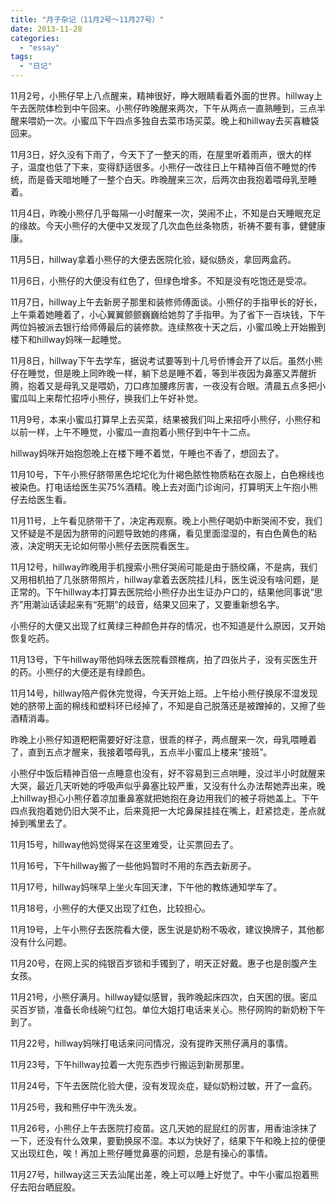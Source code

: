 ```yaml
---
title: "月子杂记（11月2号～11月27号）"
date: 2013-11-28
categories: 
  - "essay"
tags: 
  - "日记"
---
```


11月2号，小熊仔早上八点醒来，精神很好，睁大眼睛看着外面的世界。hillway上午去医院体检到中午回来。小熊仔昨晚醒来两次，下午从两点一直熟睡到，三点半醒来喂奶一次。小蜜瓜下午四点多独自去菜市场买菜。晚上和hillway去买喜糖袋回来。

11月3日，好久没有下雨了，今天下了一整天的雨，在屋里听着雨声，很大的样子，温度也低了下来，变得舒适很多。小熊仔一改往日上午精神百倍不睡觉的传统，而是昏天暗地睡了一整个白天。昨晚醒来三次，后两次由我抱着喂母乳至睡着。

11月4日，昨晚小熊仔几乎每隔一小时醒来一次，哭闹不止，不知是白天睡眠充足的缘故。今天小熊仔的大便中又发现了几次血色丝条物质，祈祷不要有事，健健康康。

11月5日，hillway拿着小熊仔的大便去医院化验，疑似肠炎，拿回两盒药。

11月6日，小熊仔的大便没有红色了，但绿色增多。不知是没有吃饱还是受凉。

11月7日，hillway上午去新房子那里和装修师傅面谈。小熊仔的手指甲长的好长，上午乘着她睡着了，小心翼翼颤颤巍巍给她剪了手指甲。为了省下一百块钱，下午两位妈被派去银行给师傅最后的装修款。连续熬夜十天之后，小蜜瓜晚上开始搬到楼下和hillway妈咪一起睡觉。

11月8日，hillway下午去学车，据说考试要等到十几号侨博会开了以后。虽然小熊仔在睡觉，但是晚上同昨晚一样，躺下总是睡不着，等到半夜因为鼻塞又弄醒折腾，抱着又是母乳又是喂奶，刀口疼加腰疼厉害，一夜没有合眼。清晨五点多把小蜜瓜叫上来帮忙招呼小熊仔，换我们上午好补觉。

11月9号，本来小蜜瓜打算早上去买菜，结果被我们叫上来招呼小熊仔，小熊仔和以前一样，上午不睡觉，小蜜瓜一直抱着小熊仔到中午十二点。

hillway妈咪开始抱怨晚上在楼下睡不着觉，午睡也不香了，想回去了。

11月10号，下午小熊仔脐带黑色坨坨化为什褐色脓性物质粘在衣服上，白色棉线也被染色。打电话给医生买75%酒精。晚上去对面门诊询问，打算明天上午抱小熊仔去给医生看。

11月11号，上午看见脐带干了，决定再观察。晚上小熊仔喝奶中断哭闹不安，我们又怀疑是不是因为脐带的问题导致她的疼痛，看见里面湿湿的，有白色黄色的粘液，决定明天无论如何带小熊仔去医院看医生。

11月12号，hillway昨晚用手机搜索小熊仔哭闹可能是由于肠绞痛，不是病，我们又用相机拍了几张脐带照片，hillway拿着去医院挂儿科，医生说没有啥问题，是正常的。下午hillway本打算去医院给小熊仔办出生证办户口的，结果他同事说“思齐”用潮汕话读起来有“死期”的歧音，结果又回来了，又要重新想名字。

小熊仔的大便又出现了红黄绿三种颜色并存的情况，也不知道是什么原因，又开始恢复吃药。

11月13号，下午hillway带他妈咪去医院看颈椎病，拍了四张片子，没有买医生开的药。小熊仔的大便还是有绿颜色。

11月14号，hillway陪产假休完觉得，今天开始上班。上午给小熊仔换尿不湿发现她的脐带上面的棉线和塑料环已经掉了，不知是自己脱落还是被蹭掉的，又擦了些酒精消毒。

昨晚上小熊仔知道粑粑需要好好注意，很乖的样子，两点醒来一次，母乳喂睡着了，直到五点才醒来，我接着喂母乳，五点半小蜜瓜上楼来“接班”。

小熊仔中饭后精神百倍一点睡意也没有，好不容易到三点哄睡，没过半小时就醒来大哭，最近几天听她的呼吸声似乎鼻塞比较严重，又没有什么办法帮她弄出来，晚上hillway担心小熊仔着凉加重鼻塞就把她抱在身边用我们的被子将她盖上。下午四点我抱着她仍旧大哭不止，后来竟把一大坨鼻屎挂挂在嘴上，赶紧捻走，差点就掉到嘴里去了。

11月15号，hillway他妈觉得呆在这里难受，让买票回去了。

11月16号，下午hillway搬了一些他妈暂时不用的东西去新房子。

11月17号，hillway妈咪早上坐火车回天津，下午他的教练通知学车了。

11月18号，小熊仔的大便又出现了红色，比较担心。

11月19号，上午小熊仔去医院看大便，医生说是奶粉不吸收，建议换牌子，其他都没有什么问题。

11月20号，在网上买的纯银百岁锁和手镯到了，明天正好戴。惠子也是剖腹产生女孩。

11月21号，小熊仔满月。hillway疑似感冒，我昨晚起床四次，白天困的很。密瓜买百岁锁，准备长命线碗勺红包。单位大姐打电话来关心。熊仔网购的新奶粉下午到了。

11月22号，hillway妈咪打电话来问问情况，没有提昨天熊仔满月的事情。

11月23号，下午hillway拉着一大兜东西步行搬运到新房那里。

11月24号，下午去医院化验大便，没有发现炎症，疑似奶粉过敏，开了一盒药。

11月25号，我和熊仔中午洗头发。

11月26号，小熊仔上午去医院打疫苗。这几天她的屁屁红的厉害，用香油涂抹了一下，还没有什么效果，要勤换尿不湿。本以为快好了，结果下午和晚上拉的便便又出现红色，唉！再加上熊仔睡觉鼻塞的问题，总是有操心的事情。

11月27号，hillway这三天去汕尾出差，晚上可以睡上好觉了。中午小蜜瓜抱着熊仔去阳台晒屁股。
